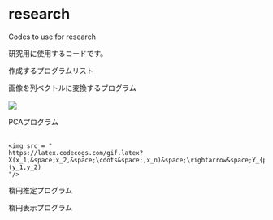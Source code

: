 # research
Codes to use for research

研究用に使用するコードです。


作成するプログラムリスト

画像を列ベクトルに変換するプログラム
<br><br>
<img src = "https://latex.codecogs.com/gif.latex?Picture&space;\rightarrow&space;x"/>

PCAプログラム 
<br><br>
```
<img src = "
https://latex.codecogs.com/gif.latex?X(x_1,&space;x_2,&space;\cdots&space;,x_n)&space;\rightarrow&space;Y_{pca}(y_1,y_2)
"/>
```

楕円推定プログラム



楕円表示プログラム

